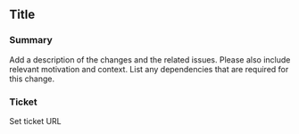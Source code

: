 ## Title

### Summary

Add a description of the changes and the related issues. Please also include relevant motivation and context. List any dependencies that are required for this change.

### Ticket

Set ticket URL
